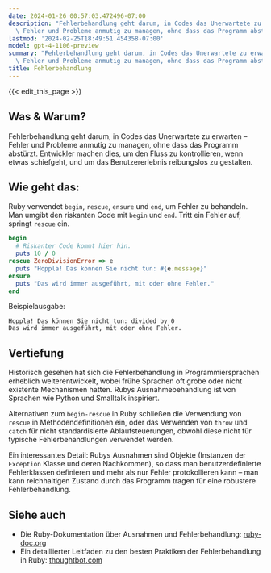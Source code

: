 ```yaml
---
date: 2024-01-26 00:57:03.472496-07:00
description: "Fehlerbehandlung geht darum, in Codes das Unerwartete zu erwarten \u2013\
  \ Fehler und Probleme anmutig zu managen, ohne dass das Programm abst\xFCrzt. Entwickler\u2026"
lastmod: '2024-02-25T18:49:51.454358-07:00'
model: gpt-4-1106-preview
summary: "Fehlerbehandlung geht darum, in Codes das Unerwartete zu erwarten \u2013\
  \ Fehler und Probleme anmutig zu managen, ohne dass das Programm abst\xFCrzt. Entwickler\u2026"
title: Fehlerbehandlung
---
```


{{< edit_this_page >}}

## Was & Warum?

Fehlerbehandlung geht darum, in Codes das Unerwartete zu erwarten – Fehler und Probleme anmutig zu managen, ohne dass das Programm abstürzt. Entwickler machen dies, um den Fluss zu kontrollieren, wenn etwas schiefgeht, und um das Benutzererlebnis reibungslos zu gestalten.

## Wie geht das:

Ruby verwendet `begin`, `rescue`, `ensure` und `end`, um Fehler zu behandeln. Man umgibt den riskanten Code mit `begin` und `end`. Tritt ein Fehler auf, springt `rescue` ein.

```Ruby
begin
  # Riskanter Code kommt hier hin.
  puts 10 / 0
rescue ZeroDivisionError => e
  puts "Hoppla! Das können Sie nicht tun: #{e.message}"
ensure
  puts "Das wird immer ausgeführt, mit oder ohne Fehler."
end
```

Beispielausgabe:
```
Hoppla! Das können Sie nicht tun: divided by 0
Das wird immer ausgeführt, mit oder ohne Fehler.
```

## Vertiefung

Historisch gesehen hat sich die Fehlerbehandlung in Programmiersprachen erheblich weiterentwickelt, wobei frühe Sprachen oft grobe oder nicht existente Mechanismen hatten. Rubys Ausnahmebehandlung ist von Sprachen wie Python und Smalltalk inspiriert.

Alternativen zum `begin-rescue` in Ruby schließen die Verwendung von `rescue` in Methodendefinitionen ein, oder das Verwenden von `throw` und `catch` für nicht standardisierte Ablaufsteuerungen, obwohl diese nicht für typische Fehlerbehandlungen verwendet werden.

Ein interessantes Detail: Rubys Ausnahmen sind Objekte (Instanzen der `Exception` Klasse und deren Nachkommen), so dass man benutzerdefinierte Fehlerklassen definieren und mehr als nur Fehler protokollieren kann – man kann reichhaltigen Zustand durch das Programm tragen für eine robustere Fehlerbehandlung.

## Siehe auch

- Die Ruby-Dokumentation über Ausnahmen und Fehlerbehandlung: [ruby-doc.org](https://ruby-doc.org/core-3.1.0/doc/syntax/exceptions_rdoc.html)
- Ein detaillierter Leitfaden zu den besten Praktiken der Fehlerbehandlung in Ruby: [thoughtbot.com](https://thoughtbot.com/blog/rescue-standarderror-not-exception)
